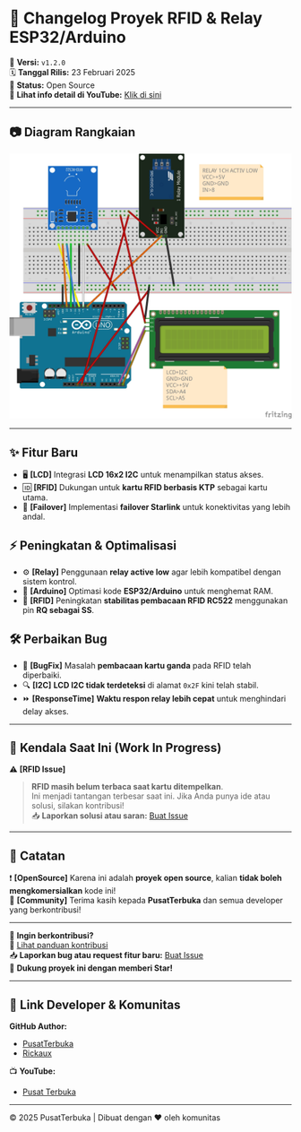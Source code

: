 # 🚀 Changelog Proyek RFID & Relay ESP32/Arduino  

📅 **Versi:** `v1.2.0`  
🗓 **Tanggal Rilis:** 23 Februari 2025  
📂 **Status:** Open Source  
🔎 **Lihat info detail di YouTube:** [Klik di sini](https://youtu.be/rxW7EtRJ5wc?si=GjvPGsx8PfAvg6UB)  

---

## 📷 Diagram Rangkaian  
![Project Keyless Wiring Diagram](https://raw.githubusercontent.com/rickaux/project-keyless-kunci/refs/heads/devlopment/project%20keyless%20wiring%20diagram%20fritzing_bb.jpg)  

---

## ✨ Fitur Baru  
- 🖥 **[LCD]** Integrasi **LCD 16x2 I2C** untuk menampilkan status akses.  
- 🆔 **[RFID]** Dukungan untuk **kartu RFID berbasis KTP** sebagai kartu utama.  
- 📡 **[Failover]** Implementasi **failover Starlink** untuk konektivitas yang lebih andal.  

## ⚡ Peningkatan & Optimalisasi  
- ⚙️ **[Relay]** Penggunaan **relay active low** agar lebih kompatibel dengan sistem kontrol.  
- 💾 **[Arduino]** Optimasi kode **ESP32/Arduino** untuk menghemat RAM.  
- 🔄 **[RFID]** Peningkatan **stabilitas pembacaan RFID RC522** menggunakan pin **RQ sebagai SS**.  

## 🛠 Perbaikan Bug  
- 🐛 **[BugFix]** Masalah **pembacaan kartu ganda** pada RFID telah diperbaiki.  
- 🔍 **[I2C]** **LCD I2C tidak terdeteksi** di alamat `0x2F` kini telah stabil.  
- ⏩ **[ResponseTime]** **Waktu respon relay lebih cepat** untuk menghindari delay akses.  

---

## 🚧 Kendala Saat Ini (Work In Progress)  
⚠️ **[RFID Issue]**  
> **RFID masih belum terbaca saat kartu ditempelkan**.  
> Ini menjadi tantangan terbesar saat ini. Jika Anda punya ide atau solusi, silakan kontribusi!  
> 📥 **Laporkan solusi atau saran:** [Buat Issue](https://github.com/rickaux4/repository/issues)  

---

## 📜 Catatan  
❗ **[OpenSource]** Karena ini adalah **proyek open source**, kalian **tidak boleh mengkomersialkan** kode ini!  
💙 **[Community]** Terima kasih kepada **PusatTerbuka** dan semua developer yang berkontribusi!  

---

📌 **Ingin berkontribusi?**  
🔗 [Lihat panduan kontribusi](./CONTRIBUTING.md)  
📥 **Laporkan bug atau request fitur baru:** [Buat Issue](https://github.com/rickaux4/repository/issues)  
🌟 **Dukung proyek ini dengan memberi Star!**  

---

## 🔗 Link Developer & Komunitas  
**GitHub Author:**  
- [PusatTerbuka](https://github.com/PusatTerbuka)  
- [Rickaux](https://github.com/rickaux)  

📺 **YouTube:**  
- [Pusat Terbuka](http://youtube.com/@Pusat_Terbuka)  

---

© 2025 PusatTerbuka | Dibuat dengan ❤️ oleh komunitas  
